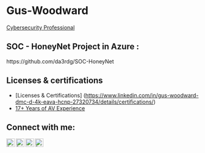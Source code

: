 # Gus-Woodward 

<a href="https://www.linkedin.com/in/gus-woodward-dmc-d-4k-eava-hcnp-27320734/">Cybersecurity Professional</a>
 <br/>
<h2> SOC - HoneyNet Project in Azure :</h2> https://github.com/da3rdg/SOC-HoneyNet

 

<h2>Licenses & certifications</h2>

- [Licenses & Certifications] (https://www.linkedin.com/in/gus-woodward-dmc-d-4k-eava-hcnp-27320734/details/certifications/)
- [17+ Years of AV Experience](https://www.avispl.com)
 
  

<h2>  Connect with me:</h2>

[<img align="left" alt=" | YouTube" width="22px" src="https://cdn.jsdelivr.net/npm/simple-icons@v3/icons/youtube.svg" />][youtube]
[<img align="left" alt=" | Twitter" width="22px" src="https://cdn.jsdelivr.net/npm/simple-icons@v3/icons/twitter.svg" />][twitter]
[<img align="left" alt="GusWoodward | LinkedIn" width="22px" src="https://cdn.jsdelivr.net/npm/simple-icons@v3/icons/linkedin.svg" />][linkedin]
[<img align="left" alt=" | Instagram" width="22px" src="https://cdn.jsdelivr.net/npm/simple-icons@v3/icons/instagram.svg" />][instagram]

[twitter]: https://twitter.com
[youtube]: https://www.youtube.com
[instagram]: https://www.instagram.com
[linkedin]: https://www.linkedin.com/in/gus-woodward-dmc-d-4k-eava-hcnp-27320734/

<!--
 
